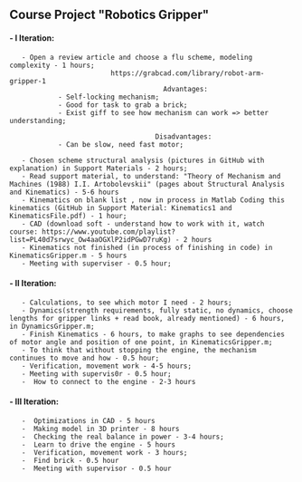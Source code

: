 ## Course Project "Robotics Gripper"

#### - I Iteration:

       - Open a review article and choose a flu scheme, modeling complexity - 1 hours;       
                             https://grabcad.com/library/robot-arm-gripper-1
                                          Advantages:
                - Self-locking mechanism;
                - Good for task to grab a brick;
                - Exist giff to see how mechanism can work => better understanding;

                                        Disadvantages: 
                - Can be slow, need fast motor;
                
       - Chosen scheme structural analysis (pictures in GitHub with explanation) in Support Materials - 2 hours;
       - Read support material, to understand: "Theory of Mechanism and Machines (1988) I.I. Artobolevskii" (pages about Structural Analysis and Kinematics) - 5-6 hours
       - Kinematics on blank list , now in process in Matlab Coding this kinematics (GitHub in Support Material: Kinematics1 and KinematicsFile.pdf) - 1 hour;
       - CAD (download soft - understand how to work with it, watch course: https://www.youtube.com/playlist?list=PL40d7srwyc_Ow4aaOGXlP2idPGwD7ruKg) - 2 hours
       - Kinematics not finished (in process of finishing in code) in KinematicsGripper.m - 5 hours 
       - Meeting with superviser - 0.5 hour;
   
       
#### - II Iteration:

       - Calculations, to see which motor I need - 2 hours;
       - Dynamics(strength requirements, fully static, no dynamics, choose lengths for gripper links + read book, already mentioned) - 6 hours, in DynamicsGripper.m;
       - Finish Kinematics - 6 hours, to make graphs to see dependencies of motor angle and position of one point, in KinematicsGripper.m;
       - To think that without stopping the engine, the mechanism continues to move and how - 0.5 hour;
       - Verification, movement work - 4-5 hours;
       - Meeting with supervis0r - 0.5 hour;
       -  How to connect to the engine - 2-3 hours


#### - III Iteration: 

       -  Optimizations in CAD - 5 hours
       -  Making model in 3D printer - 8 hours
       -  Checking the real balance in power - 3-4 hours;
       -  Learn to drive the engine - 5 hours
       -  Verification, movement work - 3 hours;
       -  Find brick - 0.5 hour
       -  Meeting with supervisor - 0.5 hour

